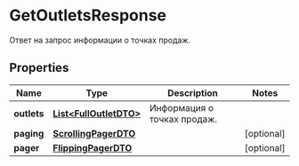 

# GetOutletsResponse

Ответ на запрос информации о точках продаж.

## Properties

| Name | Type | Description | Notes |
|------------ | ------------- | ------------- | -------------|
|**outlets** | [**List&lt;FullOutletDTO&gt;**](FullOutletDTO.md) | Информация о точках продаж. |  |
|**paging** | [**ScrollingPagerDTO**](ScrollingPagerDTO.md) |  |  [optional] |
|**pager** | [**FlippingPagerDTO**](FlippingPagerDTO.md) |  |  [optional] |



